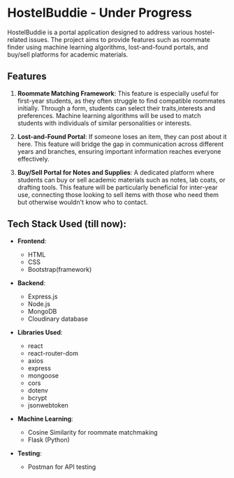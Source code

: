 # HostelBuddie - Under Progress

HostelBuddie is a portal application designed to address various hostel-related issues. 
The project aims to provide features such as roommate finder using machine learning algorithms, lost-and-found portals, and buy/sell platforms for academic materials.

## Features

1. **Roommate Matching Framework**: This feature is especially useful for first-year students, as they often struggle to find compatible roommates initially. Through a form, students can select their traits,interests and  preferences. Machine learning algorithms will be used to match students with individuals of similar personalities or interests.

2. **Lost-and-Found Portal**: If someone loses an item, they can post about it here. This feature will bridge the gap in communication across different years and branches, ensuring important information reaches everyone effectively.

3. **Buy/Sell Portal for Notes and Supplies**: A dedicated platform where students can buy or sell academic materials such as notes, lab coats, or drafting tools. This feature will be particularly beneficial for inter-year use, connecting those looking to sell items with those who need them but otherwise wouldn't know who to contact.

## Tech Stack Used (till now):

- **Frontend**: 
  - HTML
  - CSS
  - Bootstrap(framework)
  

- **Backend**:
  - Express.js
  - Node.js
  - MongoDB
  - Cloudinary database

- **Libraries Used**:
  - react
  - react-router-dom
  - axios
  - express
  - mongoose
  - cors
  - dotenv
  - bcrypt
  - jsonwebtoken
  

- **Machine Learning**:
  - Cosine Similarity for roommate matchmaking
  - Flask (Python)

- **Testing**:
  - Postman for API testing

